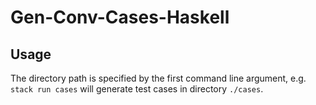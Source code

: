 # Gen-Conv-Cases-Haskell

## Usage

The directory path is specified by the first command line argument, e.g. `stack run cases` will generate test cases in directory `./cases`.
